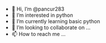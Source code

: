 - 👋 Hi, I’m @pancur283
- 👀 I’m interested in python
- 🌱 I’m currently learning basic python
- 💞️ I’m looking to collaborate on ...
- 📫 How to reach me ...

<!---
pancur283/pancur283 is a ✨ special ✨ repository because its `README.md` (this file) appears on your GitHub profile.
You can click the Preview link to take a look at your changes.
--->
